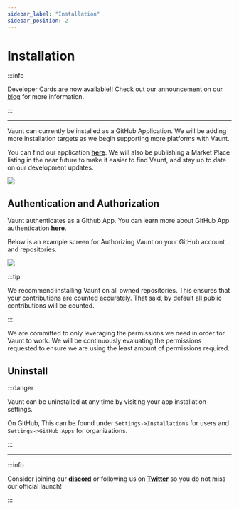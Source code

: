 ```yaml
---
sidebar_label: "Installation"
sidebar_position: 2
---
```


# Installation

:::info

Developer Cards are now available!! Check out our announcement on our [blog](https://blog.vaunt.dev/preview/6422751ff9009500083d142c) for more information.

:::

---

Vaunt can currently be installed as a GitHub Application. We will be adding more installation targets as we begin supporting more platforms with Vaunt.

You can find our application **[here](https://github.com/marketplace/vaunt-dev)**. We will also be publishing a Market Place listing in the near future to make it easier to find Vaunt, and stay up to date on our development updates.

<p>
    <img src={require('./assets/install_vaunt.gif').default} />
</p>

## Authentication and Authorization

Vaunt authenticates as a Github App. You can learn more about GitHub App authentication **[here](https://docs.github.com/en/apps/creating-github-apps/authenticating-with-a-github-app/about-authentication-with-a-github-app)**.

Below is an example screen for Authorizing Vaunt on your GitHub account and repositories.

<p>
    <img src={require('./assets/authorize-vaunt.gif').default}/>
</p>

:::tip

We recommend installing Vaunt on all owned repositories. This ensures that your contributions are counted accurately. That said, by default all public contributions will be counted.

:::

We are committed to only leveraging the permissions we need in order for Vaunt to work. We will be continuously evaluating the permissions requested to ensure we are using the least amount of permissions required.

## Uninstall

:::danger

Vaunt can be uninstalled at any time by visiting your app installation settings.

On GitHub, This can be found under `Settings->Installations` for users and `Settings->GitHub Apps` for organizations.

:::

---

:::info

Consider joining our **[discord](https://discord.gg/mn29Xkvry2)** or following us on **[Twitter](https://twitter.com/VauntDev)**
so you do not miss our official launch!

:::

